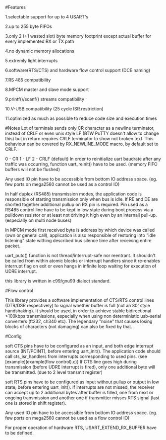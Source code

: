 #Features

1.selectable support for up to 4 USART's

2.up to 255 byte FIFOs

3.only 2 (+1 wasted slot) byte memory footprint except actual buffer for every implemented RX or TX path

4.no dynamic memory allocations

5.extremly light interrupts

6.software(RTS/CTS) and hardware flow control support (DCE naming)

7.RS 485 compatibility

8.MPCM master and slave mode support

9.printf()/scanf() streams compatibility

10.V-USB compatibility (25 cycle ISR restriction)

11.optimized as much as possible to reduce code size and execution times


#Notes
Lot of terminals sends only CR character as a newline terminator, instead of CRLF or even unix style LF (BTW PuTTY doesn't allow to change this) but in return requires CRLF terminator to show not broken text. This behaviour can be covered by RX_NEWLINE_MODE macro, by default set to CRLF.

0 - CR
1 - LF
2 - CRLF (default)
In order to reinitialize uart baudrate after any traffic was occurring, function uart_reinit() have to be used. (memory FIFO buffers will not be flushed)

Any used IO pin have to be accessible from bottom IO address space. (eg. few ports on mega2560 cannot be used as a control IO)

In half duplex (RS485) transmission modes, the application code is responsible of starting transmission only when bus is idle. If RE and DE are shorted together additional pullup on RX pin is required. Pin used as a RS485 control line have to be kept in low state during boot process via a pulldown resistor or at least not driving it high even by an internall pull-up. (especially on multi node buses)

In MPCM mode first received byte is address by which device was called (own or general call), application is also responsible of restoring into "idle listening" state withing described bus silence time after receiving entire packet.

uart_putc() function is not thread/interrupt-safe nor reentrant. It shouldn't be called from within atomic blocks or interrupt handlers since it re-enables interrupt flag on exit or even hangs in infinite loop waiting for execution of UDRE interrupt.

this library is written in c99/gnu99 dialect standard.

#Flow control

This library provides a software implementation of CTS/RTS control lines (DTR/DSR respectively) to signal whether buffer is full (not an 80' style handshaking). It should be used, in order to achieve stable bidirectional >100kbps transmissions, especially when using non deterministic usb-serial converters (ft232, ch340 etc). The legendary "noise" that causes losing blocks of characters (not damaging) can also be fixed by that.

#Config

soft CTS pins have to be configured as an input, and both edge interrupt source (INT/PCINT), before entering uart_init(). The application code should call cts_isr_handlers from interrupts corresponding to used pins. (see [example](example(flow control).c)) If CTS line goes high during transmission (before UDRE interrupt is fired), only one additional byte will be transmitted. (due to 2 level transmit register)

soft RTS pins have to be configured as input without pullup or output in low state, before entering uart_init(). If interrupts are not missed, the receiver can accept up to 2 additional bytes after buffer is filled, one from next or ongoing transmission and another one if transmitter misses RTS signal (last one is stored in shift register).

Any used IO pin have to be accessible from bottom IO address space. (eg. few ports on mega2560 cannot be used as a flow control IO)

For proper operation of hardware RTS, USART_EXTEND_RX_BUFFER have to be defined.



